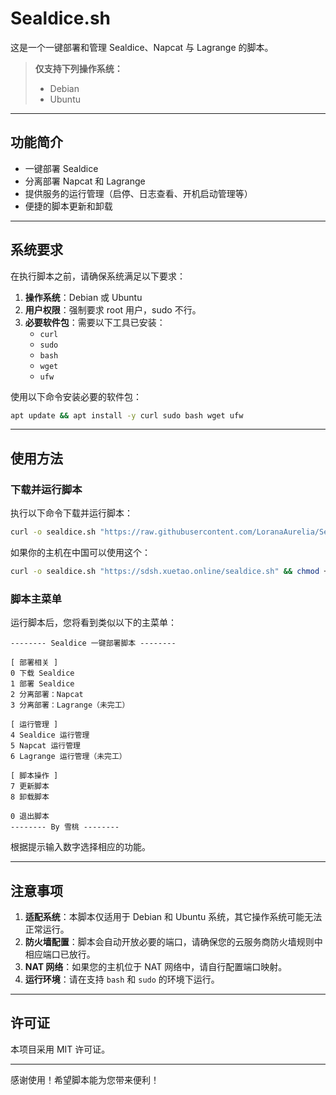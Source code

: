 # Sealdice.sh

这是一个一键部署和管理 Sealdice、Napcat 与 Lagrange 的脚本。

> **仅支持下列操作系统：**
>
> - Debian
> - Ubuntu

---

## 功能简介

- 一键部署 Sealdice
- 分离部署 Napcat 和 Lagrange
- 提供服务的运行管理（启停、日志查看、开机启动管理等）
- 便捷的脚本更新和卸载

---

## 系统要求

在执行脚本之前，请确保系统满足以下要求：

1. **操作系统**：Debian 或 Ubuntu
2. **用户权限**：强制要求 root 用户，sudo 不行。
3. **必要软件包**：需要以下工具已安装：
    - `curl`
    - `sudo`
    - `bash`
    - `wget`
    - `ufw`

使用以下命令安装必要的软件包：

```bash
apt update && apt install -y curl sudo bash wget ufw
```

---

## 使用方法

### 下载并运行脚本

执行以下命令下载并运行脚本：
```bash
curl -o sealdice.sh "https://raw.githubusercontent.com/LoranaAurelia/Sealdice.sh/refs/heads/main/sealdice.sh" && chmod +x sealdice.sh && ./sealdice.sh
```
如果你的主机在中国可以使用这个：
```bash
curl -o sealdice.sh "https://sdsh.xuetao.online/sealdice.sh" && chmod +x sealdice.sh && ./sealdice.sh
```

### 脚本主菜单

运行脚本后，您将看到类似以下的主菜单：

```plaintext
-------- Sealdice 一键部署脚本 --------

[ 部署相关 ]
0 下载 Sealdice
1 部署 Sealdice
2 分离部署：Napcat
3 分离部署：Lagrange（未完工）

[ 运行管理 ]
4 Sealdice 运行管理
5 Napcat 运行管理
6 Lagrange 运行管理（未完工）

[ 脚本操作 ]
7 更新脚本
8 卸载脚本

0 退出脚本
-------- By 雪桃 --------
```

根据提示输入数字选择相应的功能。

---

## 注意事项

1. **适配系统**：本脚本仅适用于 Debian 和 Ubuntu 系统，其它操作系统可能无法正常运行。
2. **防火墙配置**：脚本会自动开放必要的端口，请确保您的云服务商防火墙规则中相应端口已放行。
3. **NAT 网络**：如果您的主机位于 NAT 网络中，请自行配置端口映射。
4. **运行环境**：请在支持 `bash` 和 `sudo` 的环境下运行。

---

## 许可证

本项目采用 MIT 许可证。

---

感谢使用！希望脚本能为您带来便利！
